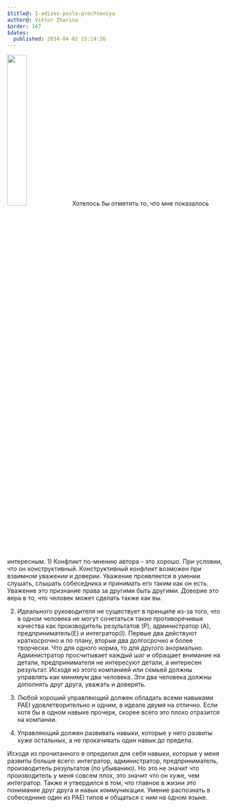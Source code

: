 ```yaml
---
$title@: I-adizes-posle-prochteniya
author@: Viktor Zharina
$order: 167
$dates:
  published: 2014-04-02 15:19:26
---
```

<img src="http://img12.nnm.me/f/7/0/c/3/276246eef3d0f4e3dc2535d3175_prev.jpg" width="30%" height="30%" class="alignleft" />Хотелось бы отметить то, что мне показалось интересным. 1) Конфликт по-мнению автора - это хорошо. При условии, что он конструктивный. Конструктивный конфликт возможен при взаимном уважении и доверии. Уважение проявляется в умении слушать, слышать собеседника и принимать его таким как он есть. Уважение это признание права за другими быть другими. Доверие это вера в то, что человек может сделать также как вы.

2) Идеального руководителя не существует в принципе из-за того, что в одном человека не могут сочетаться такие противоречивые качества как производитель результатов (P), администратор (A), предприниматель(E) и интегратор(I). Первые два действуют краткосрочно и по плану, вторые два долгосрочно и более творчески. Что для одного норма, то для другого анормально. Администратор просчитывает каждый шаг и обращает внимание на детали, предпринимателя не интересуют детали, а интересен результат. Исходя из этого компанией или семьей должны управлять как минимум два человека. Эти два человека должны дополнять друг друга, уважать и доверять.

3) Любой хороший управляющий должен обладать всеми навыками PAEI удовлетворительно и одним, в идеале двумя на отлично. Если хотя бы в одном навыке прочерк, скорее всего это плохо отразится на компании.

4) Управляющий должен развивать навыки, которые у него развиты хуже остальных, а не прокачивать один навык до предела.



Исходя из прочитанного я определил для себя навыки, которые у меня развиты больше всего: интегратор, администратор, предприниматель, производитель результатов (по убыванию). Но это не значит что производитель у меня совсем плох, это значит что он хуже, чем интегратор. Также я утвердился в том, что главное в жизни это понимание друг друга и навык коммуникации. Умение распознать в собеседнике один из PAEI типов и общаться с ним на одном языке.